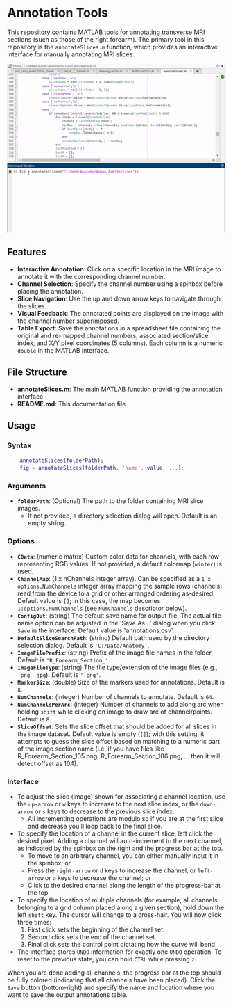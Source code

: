 # Annotation Tools

This repository contains MATLAB tools for annotating transverse MRI sections (such as those of the right forearm). The primary tool in this repository is the `annotateSlices.m` function, which provides an interactive interface for manually annotating MRI slices.

![(animation demonstrating simple usage)](Example-Use.gif)

## Features

- **Interactive Annotation**: Click on a specific location in the MRI image to annotate it with the corresponding channel number.
- **Channel Selection**: Specify the channel number using a spinbox before placing the annotation.
- **Slice Navigation**: Use the up and down arrow keys to navigate through the slices.
- **Visual Feedback**: The annotated points are displayed on the image with the channel number superimposed.
- **Table Export**: Save the annotations in a spreadsheet file containing the original and re-mapped channel numbers, associated section/slice index, and X/Y pixel coordinates (5 columns). Each column is a numeric `double` in the MATLAB interface.

## File Structure
- **annotateSlices.m**: The main MATLAB function providing the annotation interface.
- **README.md**: This documentation file.

## Usage
### Syntax ###
```matlab
    annotateSlices(folderPath);
    fig = annotateSlices(folderPath, 'Name', value, ...);
```  
### Arguments ###  
*  **`folderPath`**: (Optional) The path to the folder containing MRI slice images. 
   + If not provided, a directory selection dialog will open. Default is an empty string.  

### Options ###  
* **`CData`**: (numeric matrix) Custom color data for channels, with each row representing RGB values. If not provided, a default colormap (`winter`) is used.
* **`ChannelMap`**: (1 x nChannels integer array). Can be specified as a `1 x options.NumChannels` integer array mapping the sample rows (channels) read from the device to a grid or other arranged ordering as-desired. Default value is `[]`; in this case, the map becomes `1:options.NumChannels` (see `NumChannels` descriptor below). 
* **`ConfigOut`**: (string) The default save name for output file. The actual file name option can be adjusted in the 'Save As...' dialog when you click `Save` in the interface. Default value is 'annotations.csv'. 
* **`DefaultSliceSearchPath`**: (string) Default path used by the directory selection dialog. Default is `'C:/Data/Anatomy'`.
* **`ImageFilePrefix`**: (string) Prefix of the image file names in the folder. Default is `'R_Forearm_Section_'`.
* **`ImageFileType`**: (string) The file type/extension of the image files (e.g., `.png`, `.jpg`). Default is `'.png'`.
* **`MarkerSize`**: (double) Size of the markers used for annotations. Default is `8`.
* **`NumChannels`**: (integer) Number of channels to annotate. Default is `64`.
* **`NumChannelsPerArc`**: (integer) Number of channels to add along arc when holding `shift` while clicking on image to draw arc of channel/points. Default is `8`.  
* **`SliceOffset`**: Sets the slice offset that should be added for all slices in the image dataset. Default value is empty (`[]`); with this setting, it attempts to guess the slice offset based on matching to a numeric part of the image section name (i.e. if you have files like R_Forearm_Section_105.png, R_Forearm_Section_106.png, ... then it will detect offset as 104). 

### Interface ###  
* To adjust the slice (image) shown for associating a channel location, use the `up-arrow` or `w` keys to increase to the next slice index, or the `down-arrow` or `s` keys to decrease to the previous slice index.  
  + All incrementing operations are modulo so if you are at the first slice and decrease you'll loop back to the final slice.  
* To specify the location of a channel in the current slice, left click the desired pixel. Adding a channel will auto-increment to the next channel, as indicated by the spinbox on the right and the progress bar at the top.  
  + To move to an arbitrary channel, you can either manually input it in the spinbox; or
  + Press the `right-arrow` or `d` keys to increase the channel, or `left-arrow` or `a` keys to decrease the channel; or
  + Click to the desired channel along the length of the progress-bar at the top. 
* To specify the location of multiple channels (for example, all channels belonging to a grid column placed along a given section), hold down the left `shift` key. The cursor will change to a cross-hair. You will now click three times:  
  1. First click sets the beginning of the channel set.  
  2. Second click sets the end of the channel set.  
  3. Final click sets the control point dictating how the curve will bend.  
* The interface stores `UNDO` information for exactly one `UNDO` operation. To reset to the previous state, you can hold `CTRL` while pressing `z`.  

When you are done adding all channels, the progress bar at the top should be fully colored (indicating that all channels have been placed). Click the `Save` button (bottom-right) and specify the name and location where you want to save the output annotations table. 

